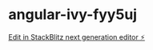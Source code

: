 # angular-ivy-fyy5uj

[Edit in StackBlitz next generation editor ⚡️](https://stackblitz.com/~/github.com/devanidimple/angular-ivy-fyy5uj)